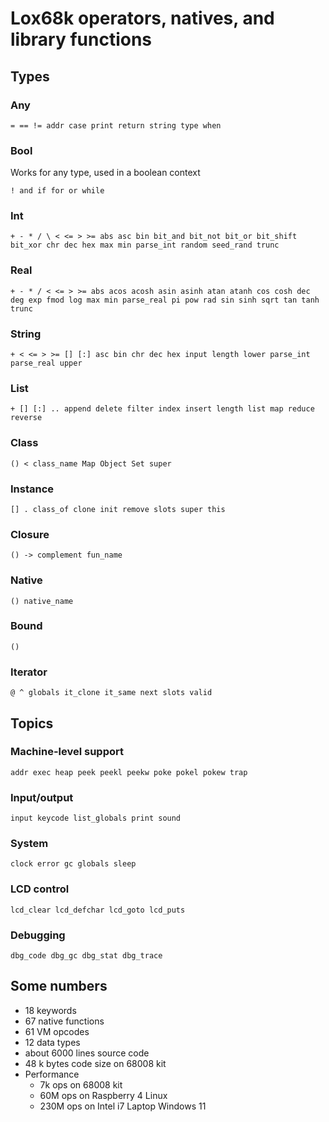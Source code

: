# Lox68k operators, natives, and library functions

## Types

### Any
`= == != addr case print return string type when`


### Bool
Works for any type, used in a boolean context
 
`! and if for or while`


### Int
`+ - * / \ < <= > >= abs asc bin bit_and bit_not bit_or bit_shift bit_xor chr dec hex max min
parse_int random seed_rand trunc`


### Real
`+ - * / < <= > >= abs acos acosh asin asinh atan atanh cos cosh dec deg exp fmod log max min
parse_real pi pow rad sin sinh sqrt tan tanh trunc`


### String
`+ < <= > >= [] [:] asc bin chr dec hex input length lower parse_int parse_real upper`


### List
`+ [] [:] .. append delete filter index insert length list map reduce reverse`


### Class
`() < class_name Map Object Set super`


### Instance
`[] . class_of clone init remove slots super this`


### Closure
`() -> complement fun_name`


### Native
`() native_name`


### Bound
`()`


### Iterator
`@ ^ globals it_clone it_same next slots valid`


## Topics

### Machine-level support
`addr exec heap peek peekl peekw poke pokel pokew trap`

### Input/output
`input keycode list_globals print sound`

### System
`clock error gc globals sleep`

### LCD control
`lcd_clear lcd_defchar lcd_goto lcd_puts`

### Debugging
`dbg_code dbg_gc dbg_stat dbg_trace`

## Some numbers
* 18 keywords
* 67 native functions
* 61 VM opcodes
* 12 data types
* about 6000 lines source code
* 48 k bytes code size on 68008 kit
* Performance
  * 7k ops on 68008 kit
  * 60M ops on Raspberry 4 Linux
  * 230M ops on Intel i7 Laptop Windows 11

